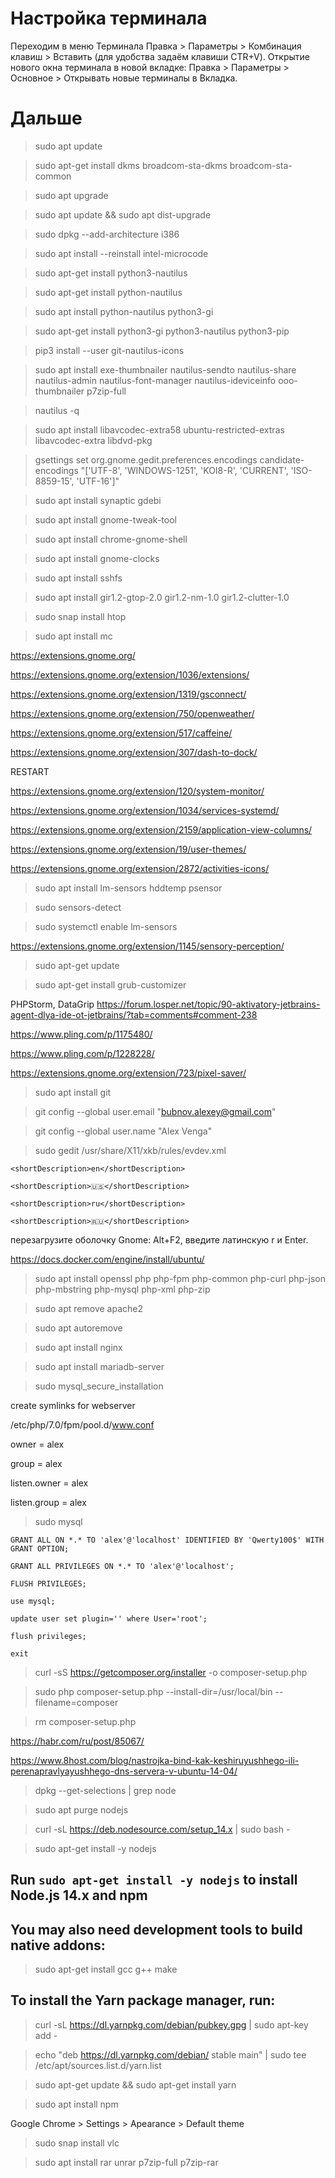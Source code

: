 # Настройка терминала
Переходим в меню Терминала Правка > Параметры > Комбинация клавиш > Вставить (для удобства задаём клавиши CTR+V).
Открытие нового окна терминала в новой вкладке: Правка > Параметры > Основное > Открывать новые терминалы в Вкладка.

# Дальше

> sudo apt update

> sudo apt-get install dkms broadcom-sta-dkms broadcom-sta-common

> sudo apt upgrade

> sudo apt update && sudo apt dist-upgrade

> sudo dpkg --add-architecture i386

> sudo apt install --reinstall intel-microcode

> sudo apt-get install python3-nautilus

> sudo apt-get install python-nautilus

> sudo apt install python-nautilus python3-gi

> sudo apt-get install python3-gi python3-nautilus python3-pip

> pip3 install --user git-nautilus-icons


> sudo apt install exe-thumbnailer nautilus-sendto nautilus-share nautilus-admin nautilus-font-manager nautilus-ideviceinfo ooo-thumbnailer p7zip-full

> nautilus -q


 
> sudo apt install libavcodec-extra58  ubuntu-restricted-extras libavcodec-extra libdvd-pkg



> gsettings set org.gnome.gedit.preferences.encodings candidate-encodings "['UTF-8', 'WINDOWS-1251', 'KOI8-R', 'CURRENT', 'ISO-8859-15', 'UTF-16']"

> sudo apt install synaptic gdebi

> sudo apt install gnome-tweak-tool

> sudo apt install chrome-gnome-shell

> sudo apt install gnome-clocks

> sudo apt install sshfs

> sudo apt install gir1.2-gtop-2.0 gir1.2-nm-1.0 gir1.2-clutter-1.0

> sudo snap install htop

> sudo apt install mc

https://extensions.gnome.org/

https://extensions.gnome.org/extension/1036/extensions/

https://extensions.gnome.org/extension/1319/gsconnect/

https://extensions.gnome.org/extension/750/openweather/

https://extensions.gnome.org/extension/517/caffeine/

https://extensions.gnome.org/extension/307/dash-to-dock/

RESTART

https://extensions.gnome.org/extension/120/system-monitor/

https://extensions.gnome.org/extension/1034/services-systemd/

https://extensions.gnome.org/extension/2159/application-view-columns/

https://extensions.gnome.org/extension/19/user-themes/

https://extensions.gnome.org/extension/2872/activities-icons/




> sudo apt install lm-sensors hddtemp psensor

> sudo sensors-detect

> sudo systemctl enable lm-sensors

https://extensions.gnome.org/extension/1145/sensory-perception/

> sudo apt-get update

> sudo apt-get install grub-customizer

PHPStorm, DataGrip
https://forum.losper.net/topic/90-aktivatory-jetbrains-agent-dlya-ide-ot-jetbrains/?tab=comments#comment-238



https://www.pling.com/p/1175480/

https://www.pling.com/p/1228228/



https://extensions.gnome.org/extension/723/pixel-saver/



> sudo apt install git

> git config --global user.email "bubnov.alexey@gmail.com"

> git config --global user.name "Alex Venga"



> sudo gedit /usr/share/X11/xkb/rules/evdev.xml

`<shortDescription>en</shortDescription>`

`<shortDescription>🇺🇸️</shortDescription>`

`<shortDescription>ru</shortDescription>`

`<shortDescription>🇷🇺️</shortDescription>`

перезагрузите оболочку Gnome: Alt+F2, введите латинскую r и Enter.



https://docs.docker.com/engine/install/ubuntu/

> sudo apt install openssl php php-fpm php-common php-curl php-json php-mbstring php-mysql php-xml php-zip

> sudo apt remove apache2

> sudo apt autoremove

> sudo apt install nginx

> sudo apt install mariadb-server

> sudo mysql_secure_installation

create symlinks for webserver

/etc/php/7.0/fpm/pool.d/www.conf

owner = alex

group = alex

listen.owner = alex

listen.group = alex


> sudo mysql

`GRANT ALL ON *.* TO 'alex'@'localhost' IDENTIFIED BY 'Qwerty100$' WITH GRANT OPTION;`

`GRANT ALL PRIVILEGES ON *.* TO 'alex'@'localhost';`

`FLUSH PRIVILEGES;`

`use mysql;`

`update user set plugin='' where User='root';`

`flush privileges;`

`exit`

> curl -sS https://getcomposer.org/installer -o composer-setup.php

> sudo php composer-setup.php --install-dir=/usr/local/bin --filename=composer

> rm composer-setup.php

https://habr.com/ru/post/85067/

https://www.8host.com/blog/nastrojka-bind-kak-keshiruyushhego-ili-perenapravlyayushhego-dns-servera-v-ubuntu-14-04/


> dpkg --get-selections | grep node

> sudo apt purge nodejs

> curl -sL https://deb.nodesource.com/setup_14.x | sudo bash -

> sudo apt-get install -y nodejs

## Run `sudo apt-get install -y nodejs` to install Node.js 14.x and npm

## You may also need development tools to build native addons:

> sudo apt-get install gcc g++ make

## To install the Yarn package manager, run:

> curl -sL https://dl.yarnpkg.com/debian/pubkey.gpg | sudo apt-key add -

> echo "deb https://dl.yarnpkg.com/debian/ stable main" | sudo tee /etc/apt/sources.list.d/yarn.list

> sudo apt-get update && sudo apt-get install yarn

> sudo apt install npm


Google Chrome > Settings > Apearance > Default theme

> sudo snap install vlc

> sudo apt install rar unrar p7zip-full p7zip-rar


